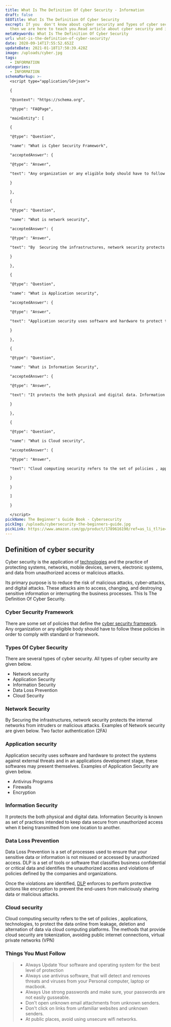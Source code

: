```yaml
---
title: What Is The Definition Of Cyber Security - Information
draft: false
SEOTitle: What Is The Definition Of Cyber Security
excrept: If you  don't know about cyber security and Types of cyber security
  then we are here to teach you.Read article about cyber security and its types.
metaKeywords: What Is The Definition Of Cyber Security
url: what-is-the-definition-of-cyber-security/
date: 2020-09-14T17:55:52.652Z
updateDate: 2021-01-18T17:58:39.428Z
image: /uploads/cyber.jpg
tags:
  - INFORMATION
categories:
  - INFORMATION
schemaMarkup: >-
  <script type="application/ld+json">

  {

  "@context": "https://schema.org",

  "@type": "FAQPage",

  "mainEntity": [

  {

  "@type": "Question",

  "name": "What is Cyber Security Framework",

  "acceptedAnswer": {

  "@type": "Answer",

  "text": "Any organization or any eligible body should have to follow these policies in order to comply with standard or framework."

  }

  },

  {

  "@type": "Question",

  "name": "What is network security",

  "acceptedAnswer": {

  "@type": "Answer",

  "text": "By  Securing the infrastructures, network security protects the internal networks from intruders or malicious attacks."

  }

  },

  {

  "@type": "Question",

  "name": "What is Application security",

  "acceptedAnswer": {

  "@type": "Answer",

  "text": "Application security uses software and hardware to protect the systems against external threats and in an applications development stage."

  }

  },

  {

  "@type": "Question",

  "name": "What is Information Security",

  "acceptedAnswer": {

  "@type": "Answer",

  "text": "It protects the both physical and digital data. Information Security is known as set of practices intended to keep data secure from unauthorized access when it being transmitted from one location to another."

  }

  },

  {

  "@type": "Question",

  "name": "What is Cloud security",

  "acceptedAnswer": {

  "@type": "Answer",

  "text": "Cloud computing security refers to the set of policies , applications, technologies, to protect the data online from leakage, deletion and alternation of data via cloud computing platforms."

  }

  }

  ]

  }

  </script>
pickName: The Beginner's Guide Book - Cybersecurity
pickImg: /uploads/cybersecurity-the-beginners-guide.jpg
pickLink: https://www.amazon.com/gp/product/1789616190/ref=as_li_tl?ie=UTF8&camp=1789&creative=9325&creativeASIN=1789616190&linkCode=as2&tag=technikaya-20&linkId=e4107f0fc110777c9d838444ab689124
---
```

## Definition of cyber security

Cyber security is the application of [technologies](https://en.wikipedia.org/wiki/Technology) and the practice of protecting systems, networks, mobile devices, servers, electronic systems, and data from unauthorized access or malicious attacks.

Its primary purpose is to reduce the risk of malicious attacks, cyber-attacks, and digital attacks. These attacks aim to access, changing, and destroying sensitive information or interrupting the business processes. This Is The Definition Of Cyber Security.

### Cyber Security Framework

There are some set of policies that define the [cyber security framework](https://en.wikipedia.org/wiki/NIST_Cybersecurity_Framework). Any organization or any eligible body should have to follow these policies in order to comply with standard or framework.

### Types Of Cyber Security

There are several types of cyber security. All types of cyber security are given below.

* Network security 
* Application Security 
* Information Security 
* Data Loss Prevention 
* Cloud Security

### Network Security

By  Securing the infrastructures, network security protects the internal networks from intruders or malicious attacks. Examples of Network security are given below.
Two factor authentication (2FA)

### Application security

Application security uses software and hardware to protect the systems against external threats and in an applications development stage, these softwares may present themselves. Examples of Application Security are given below.

* Antivirus Programs 
* Firewalls 
* Encryption

### Information Security

It protects the both physical and digital data. Information Security is known as set of practices intended to keep data secure from unauthorized access when it being transmitted from one location to another.

### Data Loss Prevention

Data Loss Prevention is a set of processes used to ensure that your sensitive data or information is not misused or accessed by unauthorized access. DLP is a set of tools or software that classifies business confidential or critical data and identifies the unauthorized access and violations of policies defined by the companies and organizations.

Once the violations are identified, [DLP](https://digitalguardian.com/blog/what-data-loss-prevention-dlp-definition-data-loss-prevention) enforces to perform protective actions like encryption to prevent the end-users from maliciously sharing data or malicious attacks.

### Cloud security

Cloud computing security refers to the set of policies , applications, technologies, to protect the data online from leakage, deletion and alternation of data via cloud computing platforms. The methods that provide cloud security are tokenization, avoiding public internet connections,  virtual private networks (VPN)

### Things You Must Follow

> * Always Update Your software and operating system for the best level of protection
> * Always use antivirus software, that will detect and removes threats and viruses from your Personal computer, laptop or macbook.
> * Always Use strong passwords and make sure, your passwords are not easily   gusseable.
> * Don't open unknown email attachments from unknown senders.
> * Don't click on links from unfamiliar websites and unknown senders.
> * At public places, avoid using unsecure wifi networks.